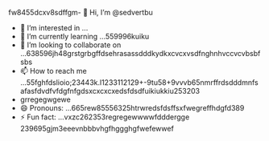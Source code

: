 fw8455dcxv8sdffgm- 👋 Hi, I’m @sedvertbu
- 👀 I’m interested in ...
- 🌱 I’m currently learning ...559996kuiku
- 💞️ I’m looking to collaborate on ...638596jh48grstgrbgffdsehrasassdddkydkxcvcxvsdfnghnhvccvcvbsbfsbs
- 📫 How to reach me ...55fghfdslioio;23443k.l1233112129+-9tu58+9vvvb65nmrffrdsdddmnfsafasfdvdfvfdgfnfgdsxcxcxcxedsfdsdfuikiukkiu253203
- grregegwgewe
- 😄 Pronouns: ...665rew85556325htrwredsfdsffsxfwegreffhdgfd389
- ⚡ Fun fact: ...vxzc262353regregewwwwfdddergge
239695gjm3eeevnbbbvhgfhggghgfwefewwef
<!---dfdsf87fsопоfgfdddsx
sedvertbu/sedvertbu is a ✨ special ✨ repository because its `README.md` (t25his file55dd) acxxppears on your GitHub fddfdffdprofile.
You can click the Prevgr--rgereggreregf
xcvhg
